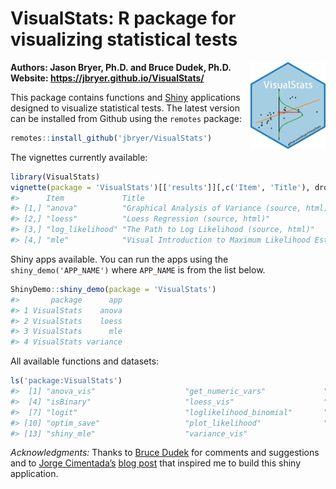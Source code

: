 VisualStats: R package for visualizing statistical tests
================

<img src="man/figures/VisualStats.png" align="right" width="120" />

**Authors: Jason Bryer, Ph.D. and Bruce Dudek, Ph.D.**  
**Website: <https://jbryer.github.io/VisualStats/>**

This package contains functions and [Shiny](https://shiny.rstudio.com)
applications designed to visualize statistical tests. The latest version
can be installed from Github using the `remotes` package:

``` r
remotes::install_github('jbryer/VisualStats')
```

The vignettes currently available:

``` r
library(VisualStats)
vignette(package = 'VisualStats')[['results']][,c('Item', 'Title'), drop = FALSE]
#>      Item             Title                                                                
#> [1,] "anova"          "Graphical Analysis of Variance (source, html)"                      
#> [2,] "loess"          "Loess Regression (source, html)"                                    
#> [3,] "log_likelihood" "The Path to Log Likelihood (source, html)"                          
#> [4,] "mle"            "Visual Introduction to Maximum Likelihood Estimation (source, html)"
```

Shiny apps available. You can run the apps using the
`shiny_demo('APP_NAME')` where `APP_NAME` is from the list below.

``` r
ShinyDemo::shiny_demo(package = 'VisualStats')
#>       package      app
#> 1 VisualStats    anova
#> 2 VisualStats    loess
#> 3 VisualStats      mle
#> 4 VisualStats variance
```

All available functions and datasets:

``` r
ls('package:VisualStats')
#>  [1] "anova_vis"                    "get_numeric_vars"             "hand_washing"                
#>  [4] "isBinary"                     "loess_vis"                    "logistic"                    
#>  [7] "logit"                        "loglikelihood_binomial"       "loglikelihood_normal"        
#> [10] "optim_save"                   "plot_likelihood"              "plot_linear_assumption_check"
#> [13] "shiny_mle"                    "variance_vis"
```

*Acknowledgments:* Thanks to [Bruce
Dudek](https://www.albany.edu/psychology/statistics/shinypsych.htm) for
comments and suggestions and to [Jorge
Cimentada’s](https://cimentadaj.github.io) [blog
post](https://cimentadaj.github.io/blog/2020-11-26-maximum-likelihood-distilled/maximum-likelihood-distilled/)
that inspired me to build this shiny application.
